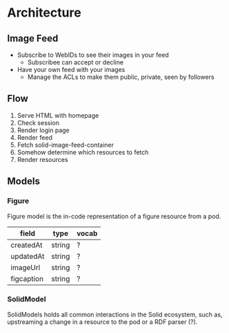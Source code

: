# Architecture

## Image Feed

* Subscribe to WebIDs to see their images in your feed
  * Subscribee can accept or decline
* Have your own feed with your images
  * Manage the ACLs to make them public, private, seen by followers

## Flow

1. Serve HTML with homepage
1. Check session
1. Render login page
1. Render feed
  1. Fetch solid-image-feed-container
  1. Somehow determine which resources to fetch
  1. Render resources

## Models

### Figure

Figure model is the in-code representation of a figure resource from a pod.

| field | type | vocab |
| - | - | - |
| createdAt | string | ? |
| updatedAt | string | ? |
| imageUrl | string | ? |
| figcaption | string | ? |

### SolidModel

SolidModels holds all common interactions in the Solid ecosystem, such as, upstreaming a change in a resource to the pod or a RDF parser (?).
